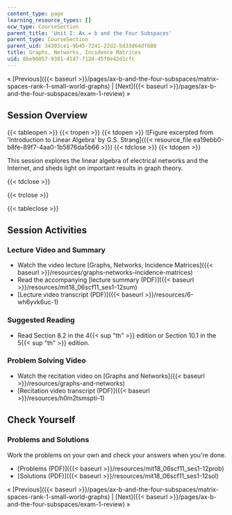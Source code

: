 ```yaml
---
content_type: page
learning_resource_types: []
ocw_type: CourseSection
parent_title: 'Unit I: Ax = b and the Four Subspaces'
parent_type: CourseSection
parent_uid: 34303ce1-9b45-7241-22d2-bd33d64df688
title: Graphs, Networks, Incidence Matrices
uid: 8be90057-9381-41d7-712d-45f0e42d1cfc
---
```


« [Previous]({{< baseurl >}}/pages/ax-b-and-the-four-subspaces/matrix-spaces-rank-1-small-world-graphs) | [Next]({{< baseurl >}}/pages/ax-b-and-the-four-subspaces/exam-1-review) »

Session Overview
----------------

{{< tableopen >}}
{{< tropen >}}
{{< tdopen >}}
![Figure excerpted from 'Introduction to Linear Algebra' by G.S. Strang]({{< resource_file ea19ebb0-b8fe-89f7-4aa0-1b5876da5b66 >}})
{{< tdclose >}}
{{< tdopen >}}


This session explores the linear algebra of electrical networks and the Internet, and sheds light on important results in graph theory.


{{< tdclose >}}

{{< trclose >}}

{{< tableclose >}}

Session Activities
------------------

### Lecture Video and Summary

*   Watch the video lecture [Graphs, Networks, Incidence Matrices]({{< baseurl >}}/resources/graphs-networks-incidence-matrices)
*   Read the accompanying [lecture summary (PDF)]({{< baseurl >}}/resources/mit18_06scf11_ses1-12sum)
*   [Lecture video transcript (PDF)]({{< baseurl >}}/resources/6-wh6yvk6uc-1)

### Suggested Reading

*   Read Section 8.2 in the 4{{< sup "th" >}} edition or Section 10.1 in the 5{{< sup "th" >}} edition.

### Problem Solving Video

*   Watch the recitation video on [Graphs and Networks]({{< baseurl >}}/resources/graphs-and-networks)
*   [Recitation video transcript (PDF)]({{< baseurl >}}/resources/h0m2tsmspti-1)

Check Yourself
--------------

### Problems and Solutions

Work the problems on your own and check your answers when you're done.

*   [Problems (PDF)]({{< baseurl >}}/resources/mit18_06scf11_ses1-12prob)
*   [Solutions (PDF)]({{< baseurl >}}/resources/mit18_06scf11_ses1-12sol)

« [Previous]({{< baseurl >}}/pages/ax-b-and-the-four-subspaces/matrix-spaces-rank-1-small-world-graphs) | [Next]({{< baseurl >}}/pages/ax-b-and-the-four-subspaces/exam-1-review) »